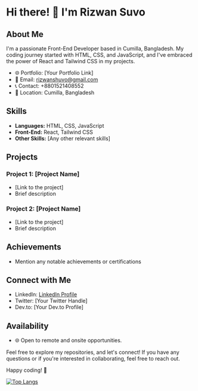 # Hi there! 👋 I'm Rizwan Suvo

## About Me

I'm a passionate Front-End Developer based in Cumilla, Bangladesh. My coding journey started with HTML, CSS, and JavaScript, and I've embraced the power of React and Tailwind CSS in my projects.

- 🌐 Portfolio: [Your Portfolio Link]
- 📧 Email: rizwanshuvo@gmail.com
- 📞 Contact: +8801521408552
- 📍 Location: Cumilla, Bangladesh

## Skills

- **Languages:** HTML, CSS, JavaScript
- **Front-End:** React, Tailwind CSS
- **Other Skills:** [Any other relevant skills]

## Projects

### Project 1: [Project Name]
- [Link to the project]
- Brief description

### Project 2: [Project Name]
- [Link to the project]
- Brief description

## Achievements

- Mention any notable achievements or certifications

## Connect with Me

- LinkedIn: [LinkedIn Profile](https://www.linkedin.com/in/rizwanshuvo/)
- Twitter: [Your Twitter Handle]
- Dev.to: [Your Dev.to Profile]

## Availability

- 🌐 Open to remote and onsite opportunities.

Feel free to explore my repositories, and let's connect! If you have any questions or if you're interested in collaborating, feel free to reach out.

Happy coding! 🚀

[![Top Langs](https://github-readme-stats.vercel.app/api/top-langs/?username=Md-RonyAhmed)](https://github.com/anuraghazra/github-readme-stats)

